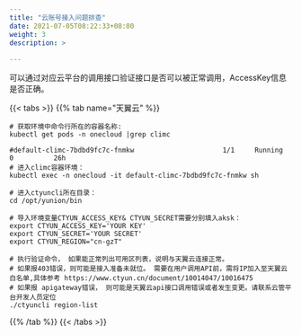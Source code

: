```yaml
---
title: "云账号接入问题排查"
date: 2021-07-05T08:22:33+08:00
weight: 3
description: >
    
---
```



可以通过对应云平台的调用接口验证接口是否可以被正常调用，AccessKey信息是否正确。

{{< tabs >}}
{{% tab name="天翼云" %}}

```
# 获取环境中命令行所在的容器名称:
kubectl get pods -n onecloud |grep climc
 
#default-climc-7bdbd9fc7c-fnmkw                      1/1     Running   0          26h
# 进入climc容器环境：
kubectl exec -n onecloud -it default-climc-7bdbd9fc7c-fnmkw sh
 
# 进入ctyuncli所在目录：
cd /opt/yunion/bin
 
# 导入环境变量CTYUN_ACCESS_KEY& CTYUN_SECRET需要分别填入aksk：
export CTYUN_ACCESS_KEY='YOUR KEY'
export CTYUN_SECRET='YOUR SECRET'
export CTYUN_REGION="cn-gzT"
 
# 执行验证命令， 如果能正常列出可用区列表，说明与天翼云连接正常。
# 如果报403错误，则可能是接入准备未就位。 需要在用户调用API前，需将IP加入至天翼云白名单,具体参考 https://www.ctyun.cn/document/10014047/10016475 
# 如果报 apigateway错误， 则可能是天翼云api接口调用错误或者发生变更。请联系云管平台开发人员定位
./ctyuncli region-list

```

{{% /tab %}}
{{< /tabs >}}
